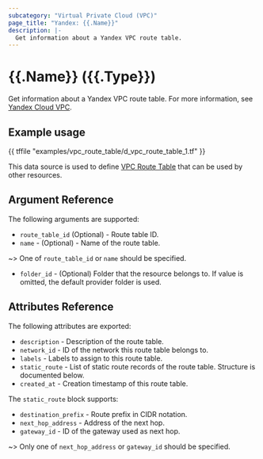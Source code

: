 ```yaml
---
subcategory: "Virtual Private Cloud (VPC)"
page_title: "Yandex: {{.Name}}"
description: |-
  Get information about a Yandex VPC route table.
---
```


# {{.Name}} ({{.Type}})

Get information about a Yandex VPC route table. For more information, see [Yandex Cloud VPC](https://cloud.yandex.com/docs/vpc/concepts).

## Example usage

{{ tffile "examples/vpc_route_table/d_vpc_route_table_1.tf" }}

This data source is used to define [VPC Route Table](https://cloud.yandex.com/docs/vpc/concepts/) that can be used by other resources.

## Argument Reference

The following arguments are supported:

* `route_table_id` (Optional) - Route table ID.
* `name` - (Optional) - Name of the route table.

~> One of `route_table_id` or `name` should be specified.

* `folder_id` - (Optional) Folder that the resource belongs to. If value is omitted, the default provider folder is used.

## Attributes Reference

The following attributes are exported:

* `description` - Description of the route table.
* `network_id` - ID of the network this route table belongs to.
* `labels` - Labels to assign to this route table.
* `static_route` - List of static route records of the route table. Structure is documented below.
* `created_at` - Creation timestamp of this route table.

The `static_route` block supports:

* `destination_prefix` - Route prefix in CIDR notation.
* `next_hop_address` - Address of the next hop.
* `gateway_id` - ID of the gateway used as next hop.

~> Only one of `next_hop_address` or `gateway_id` should be specified.
